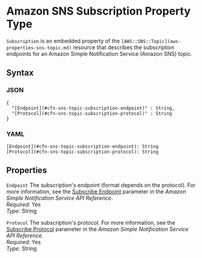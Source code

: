 # Amazon SNS Subscription Property Type<a name="aws-properties-sns-subscription"></a>

`Subscription` is an embedded property of the `[AWS::SNS::Topic](aws-properties-sns-topic.md)` resource that describes the subscription endpoints for an Amazon Simple Notification Service \(Amazon SNS\) topic\.

## Syntax<a name="w2922ab1c21c10d209c17c17b5"></a>

### JSON<a name="aws-properties-sns-subscription-syntax.json"></a>

```
{
  "[Endpoint](#cfn-sns-topic-subscription-endpoint)" : String,
  "[Protocol](#cfn-sns-topic-subscription-protocol)" : String
}
```

### YAML<a name="aws-properties-sns-subscription-syntax.yaml"></a>

```
[Endpoint](#cfn-sns-topic-subscription-endpoint): String
[Protocol](#cfn-sns-topic-subscription-protocol): String
```

## Properties<a name="w2922ab1c21c10d209c17c17b7"></a>

`Endpoint`  <a name="cfn-sns-topic-subscription-endpoint"></a>
The subscription's endpoint \(format depends on the protocol\)\. For more information, see the [Subscribe Endpoint](https://docs.aws.amazon.com/sns/latest/api/API_Subscribe.html) parameter in the *Amazon Simple Notification Service API Reference*\.  
*Required*: Yes  
*Type*: String

`Protocol`  <a name="cfn-sns-topic-subscription-protocol"></a>
The subscription's protocol\. For more information, see the [Subscribe Protocol](https://docs.aws.amazon.com/sns/latest/api/API_Subscribe.html) parameter in the *Amazon Simple Notification Service API Reference*\.  
*Required*: Yes  
*Type*: String